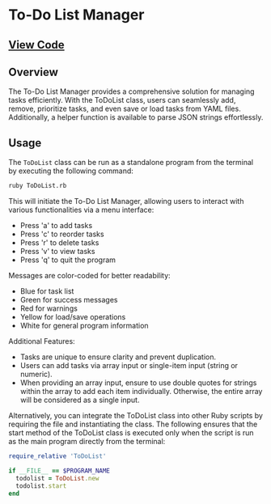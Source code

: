 # To-Do List Manager 

## [View Code](https://github.com/ImTimTong/Projects/tree/main/To-Do-List-Manager)

## Overview
The To-Do List Manager provides a comprehensive solution for managing tasks efficiently. With the ToDoList class, users can seamlessly add, remove, prioritize tasks, and even save or load tasks from YAML files. Additionally, a helper function is available to parse JSON strings effortlessly.

## Usage
The `ToDoList` class can be run as a standalone program from the terminal by executing the following command:
```bash
ruby ToDoList.rb
```

This will initiate the To-Do List Manager, allowing users to interact with various functionalities via a menu interface:
  - Press 'a' to add tasks
  - Press 'c' to reorder tasks
  - Press 'r' to delete tasks
  - Press 'v' to view tasks
  - Press 'q' to quit the program

Messages are color-coded for better readability:
  - Blue for task list
  - Green for success messages
  - Red for warnings
  - Yellow for load/save operations
  - White for general program information

Additional Features:
  - Tasks are unique to ensure clarity and prevent duplication.
  - Users can add tasks via array input or single-item input (string or numeric).
  - When providing an array input, ensure to use double quotes for strings within the array to add each item individually. Otherwise, the entire array will be considered as a single input.

Alternatively, you can integrate the ToDoList class into other Ruby scripts by requiring the file and instantiating the class. The following ensures that the start method of the ToDoList class is executed only when the script is run as the main program directly from the terminal:

```ruby
require_relative 'ToDoList'

if __FILE__ == $PROGRAM_NAME
  todolist = ToDoList.new
  todolist.start
end
```
